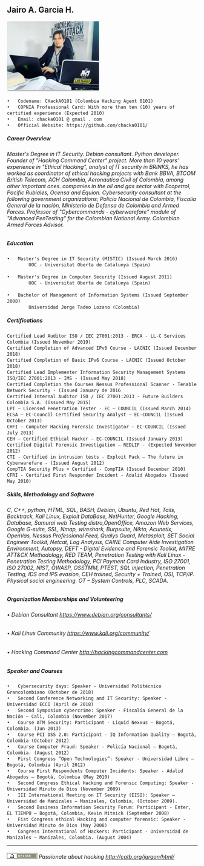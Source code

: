 ## Jairo A. Garcia H.

![Alt Text](https://github.com/chacka0101/Repository_CHackA0101/blob/master/Jairo_A_Garcia_H.jpg?raw=true)
```
•	Codename: CHackA0101 (Colombia Hacking Agent 0101)
•	COPNIA Professional Card: With more than ten (10) years of certified experience (Expected 2010)
•	Email: chacka0101 @ gmail . com
•	Official Website: https://github.com/chacka0101/
```
##### Career Overview 
###### Master's Degree in IT Security. Debian consultant. Python developer. Founder of "Hacking Command Center" project. More than 10 years’ experience in "Ethical Hacking", analyst of IT security in BRINKS, he has worked as coordinator of ethical hacking projects with Bank BBVA, BTCOM British Telecom, ACH Colombia, Aeronautica Civil of Colombia, among other important ones. companies in the oil and gas sector with Ecopetrol, Pacific Rubiales, Ocensa and Equion. Cybersecurity consultant at the following government organizations; Policía Nacional de Colombia, Fiscalia General de la nación, Ministerio de Defensa de Colombia and Armed Forces. Professor of "Cybercommands - cyberwarefare" module of "Advanced PenTesting" for the Colombian National Army. Colombian Armed Forces Advisor.

##### Education
```
•	Master's Degree in IT Security (MISTIC) (Issued March 2016)
        UOC - Universitat Oberta de Catalunya (Spain)
        
•	Master's Degree in Computer Security (Issued August 2011)
        UOC - Universitat Oberta de Catalunya (Spain)
        
•	Bachelor of Management of Information Systems (Issued September 2008)
        Universidad Jorge Tadeo Lozano (Colombia)
```
##### Certifications
```
Certified Lead Auditor ISO / IEC 27001:2013 - ERCA - LL-C Services Colombia (Issued November 2019)
Certified Completion of Advanced IPv6 Course - LACNIC (Issued December 2018)
Certified Completion of Basic IPv6 Course - LACNIC (Issued October 2018)
Certified Lead Implementer Information Security Management Systems ISO/IEC 27001:2013 - IMS - (Issued May 2018)
Certified Completion the Courses Nessus Professional Scanner - Tenable Network Security - (Issued January de 2016
Certified Internal Auditor ISO / IEC 27001:2013 - Future Builders Colombia S.A. (Issued May 2015)
LPT – Licensed Penetration Tester - EC – COUNCIL (Issued March 2014)
ECSA – EC-Council Certified Security Analyst – EC-COUNCIL (Issued October 2013)
CHFI – Computer Hacking Forensic Investigator – EC-COUNCIL (Issued July 2013)
CEH – Certified Ethical Hacker – EC-COUNCIL (Issued January 2013)
Certified Digital Forensic Investigation – REDLIF - (Expected November 2012)
CTI - Certified in intrusion tests - Exploit Pack – The future in Cyberwarefare - (Issued August 2012)
CompTIA Security Plus + Certified - CompTIA (Issued December 2010)
CFRI - Certified First Responder Incident - Adalid Abogados (Issued May 2010)
```
##### Skills, Methodology and Software
###### C, C++, python, HTML, SQL, BASH, Debian, Ubuntu, Red Hat, Tails, Backtrack, Kali Linux, Exploit DataBase, NetHunter, Google Hacking, Database, Samurai web Testing distro,OpenOffice, Amazon Web Services, Google G-suite, SSL, Nmap, wireshark, Burpsuite, Nikto, Acunetix, OpenVas, Nessus Professional Feed, Qualys Guard, Metasploit, SET Social Engineer Toolkit, Netcat, Log Analysis, CAINE Computer Aide Investigation Environment, Autopsy, DEFT - Digital Evidence and Forensic Toolkit, MITRE ATT&CK Methodology, RED TEAM, Penetration Testing with Kali Linux - Penetration Testing Methodology, PCI Payment Card Industry, ISO 27001, ISO 27002, NIST, OWASP, OSSTMM, PTEST, SQL injection, Penetration Testing, IDS and IPS evasion, CEH trained, Security + Trained, OSI, TCP/IP. Physical social engineering. OT – System Controls, PLC, SCADA.

##### Organization Memberships and Volunteering
###### •	Debian Consultant                       https://www.debian.org/consultants/
###### •	Kali Linux Community                    https://www.kali.org/community/
###### •	Hacking Command Center                  http://hackingcommandcenter.com

##### Speaker and Courses
```
•	Cybersecurity days: Speaker - Universidad Politécnico Grancolombiano (October de 2018) 
•	Second Conference Networking and IT Security: Speaker - Universidad ECCI (April de 2018) 
•	Second Symposium cybercrime: Speaker - Fiscalía General de la Nación – Cali, Colombia (November 2017)
•	Course ATM Security: Participant - Liquid Nexxus – Bogotá, Colombia. (Jun 2013)
•	Course PCI DSS 2.0: Participant - IQ Information Quality – Bogotá, Colombia (October 2012)
•	Course Computer Fraud: Speaker - Policía Nacional – Bogotá, Colombia. (August 2012)
•	First Congress “Open Technologies”: Speaker - Universidad Libre – Bogotá, Colombia (April 2012)
•	Course First Respondents Computer Incidents: Speaker - Adalid Abogados – Bogotá, Colombia (May 2010)
•	Second Congress Ethical Hacking and Forensic Computing: Speaker - Universidad Minuto de Dios (November 2009) 
•	III International Meeting on IT Security (EISI): Speaker – Universidad de Manizales – Manizales, Colombia, (October 2009). 
•	Second Business Information Security Forum: Participant - Enter, EL TIEMPO – Bogotá, Colombia, Kevin Mitnick (September 2008) 
•	Fist Congress ethical Hacking and computer forensic: Speaker - Universidad Minuto de Dios (May 2008) 
•	Congress International of Hackers: Participant - Universidad de Manizales – Manizales, Colombia. (August 2004)
```
---

###### ![Alt Text](https://github.com/chacka0101/Repository_CHackA0101/blob/master/hacker.png) Passionate about hacking    http://catb.org/jargon/html/ 
